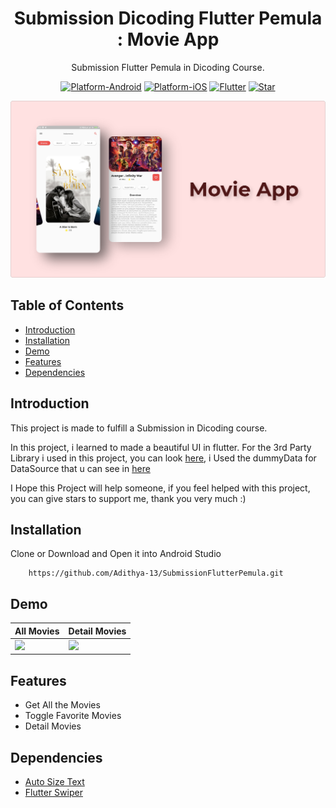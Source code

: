 <h1 align="center">
  Submission Dicoding Flutter Pemula : Movie App
</h1>

<p align="center">
  Submission Flutter Pemula in Dicoding Course.
</p>

<p align="center">
  <a href="http://developer.android.com/index.html"><img alt="Platform-Android" src="https://img.shields.io/badge/platform-Android-green.svg"></a>
  <a href="https://www.apple.com/"><img alt="Platform-iOS" src="https://img.shields.io/badge/platform-iOS-blue.svg"></a>
  <a href="http://kotlinlang.org"><img alt="Flutter" src="https://img.shields.io/badge/Flutter-1.22.5-blue.svg"></a>
  <a href="https://github.com/Adithya-13/SubmissionFlutterPemula/"><img alt="Star" src="https://img.shields.io/github/stars/Adithya-13/SubmissionFlutterPemula"></a>
</p>

<p align="center">
  <img src="demo/SubmissionFlutterPemula.png"/>
</p>

## Table of Contents
- [Introduction](#introduction)
- [Installation](#installation)
- [Demo](#demo)
- [Features](#features)
- [Dependencies](#dependencies)

## Introduction

This project is made to fulfill a Submission in Dicoding course.

In this project, i learned to made a beautiful UI in flutter. For the 3rd Party Library i used in this project, you can look [here](#dependencies), i Used the dummyData for DataSource that u can see in [here](https://github.com/Adithya-13/SubmissionFlutterPemula/tree/master/assets/images)

I Hope this Project will help someone, if you feel helped with this project, you can give stars to support me, thank you very much :)

## Installation

Clone or Download and Open it into Android Studio
```
    https://github.com/Adithya-13/SubmissionFlutterPemula.git
```  

## Demo

|All Movies|Detail Movies|
|--|--|
|![](demo/movies.gif?raw=true)|![](demo/detail.gif?raw=true)|

## Features
- Get All the Movies
- Toggle Favorite Movies
- Detail Movies

## Dependencies
- [Auto Size Text](https://pub.dev/packages/auto_size_text)
- [Flutter Swiper](https://pub.dev/packages/flutter_swiper)
